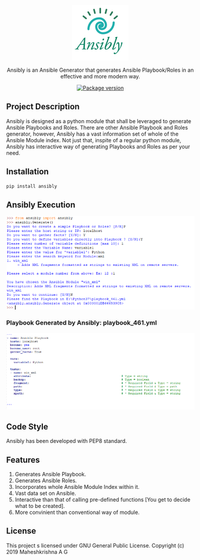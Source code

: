 <p align="center"> <img src="https://github.com/maheshkrishnagopal/Ansibly/blob/master/images/anisbly_logo_final.jpg"/> </p>
<p align="center"> Ansibly is an Ansible Generator that generates Ansible Playbook/Roles in an effective and more modern way. </p> 
<p align="center">
  <a href="https://pypi.org/project/ansibly/" target="_blank">
    <img src="https://badge.fury.io/py/ansibly.svg" alt="Package version">
  </a>
</p>

## Project Description
   Ansibly is designed as a python module that shall be leveraged to generate Ansible Playbooks and Roles. There are other Ansible Playbook and Roles generator, however, Ansibly has a vast information set of whole of the Ansible Module index. Not just that, inspite of a regular python module, Ansibly has interactive way of generating Playbooks and Roles as per your need.
   
## Installation
```bash
pip install ansibly
```

## Ansibly Execution
![exec](https://github.com/maheshkrishnagopal/Ansibly/blob/master/images/Example.PNG "Executing Ansibly")

### Playbook Generated by Ansibly: playbook_461.yml
![sample](https://github.com/maheshkrishnagopal/Ansibly/blob/master/images/Output.PNG "Sample YAML file")

## Code Style
Ansibly has been developed with PEP8 standard.

## Features

1. Generates Ansible Playbook.
2. Generates Ansible Roles.
3. Incorporates whole Ansible Module Index within it.
4. Vast data set on Ansible.
5. Interactive than that of calling pre-defined functions [You get to decide what to be created].
6. More convinient than conventional way of module.

## License
This project s licensed under GNU General Public License. Copyright (c) 2019 Maheshkrishna A G
